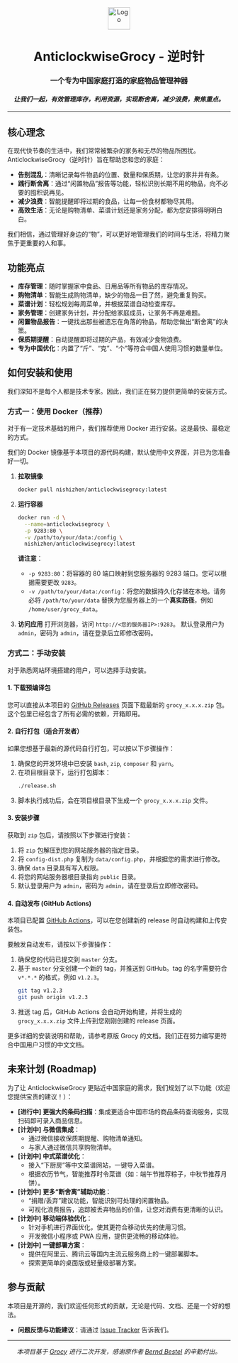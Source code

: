 <div align="center">
<img alt="Logo" height="50" src="https://raw.githubusercontent.com/grocy/grocy/master/public/img/logo.svg?sanitize=true" />
<h1>AnticlockwiseGrocy - 逆时针</h1>
<h3>一个专为中国家庭打造的家庭物品管理神器</h3>
<em><h4>让我们一起，有效管理库存，利用资源，实现断舍离，减少浪费，聚焦重点。</h4></em>
</div>

---

## 核心理念

在现代快节奏的生活中，我们常常被繁杂的家务和无尽的物品所困扰。AnticlockwiseGrocy（逆时针）旨在帮助您和您的家庭：

*   **告别混乱**：清晰记录每件物品的位置、数量和保质期，让您的家井井有条。
*   **践行断舍离**：通过“闲置物品”报告等功能，轻松识别长期不用的物品，向不必要的囤积说再见。
*   **减少浪费**：智能提醒即将过期的食品，让每一份食材都物尽其用。
*   **高效生活**：无论是购物清单、菜谱计划还是家务分配，都为您安排得明明白白。

我们相信，通过管理好身边的“物”，可以更好地管理我们的时间与生活，将精力聚焦于更重要的人和事。

## 功能亮点

*   **库存管理**：随时掌握家中食品、日用品等所有物品的库存情况。
*   **购物清单**：智能生成购物清单，缺少的物品一目了然，避免重复购买。
*   **菜谱计划**：轻松规划每周菜单，并根据菜谱自动检查库存。
*   **家务管理**：创建家务计划，并分配给家庭成员，让家务不再是难题。
*   **闲置物品报告**：一键找出那些被遗忘在角落的物品，帮助您做出“断舍离”的决策。
*   **保质期提醒**：自动提醒即将过期的产品，有效减少食物浪费。
*   **专为中国优化**：内置了“斤”、“克”、“个”等符合中国人使用习惯的数量单位。

## 如何安装和使用

我们深知不是每个人都是技术专家。因此，我们正在努力提供更简单的安装方式。

### 方式一：使用 Docker（推荐）

对于有一定技术基础的用户，我们推荐使用 Docker 进行安装。这是最快、最稳定的方式。

我们的 Docker 镜像基于本项目的源代码构建，默认使用中文界面，并已为您准备好一切。

1.  **拉取镜像**
    ```bash
    docker pull nishizhen/anticlockwisegrocy:latest
    ```

2.  **运行容器**
    ```bash
    docker run -d \
      --name=anticlockwisegrocy \
      -p 9283:80 \
      -v /path/to/your/data:/config \
      nishizhen/anticlockwisegrocy:latest
    ```
    **请注意**：
    *   `-p 9283:80`：将容器的 80 端口映射到您服务器的 9283 端口。您可以根据需要更改 `9283`。
    *   `-v /path/to/your/data:/config`：将您的数据持久化存储在本地。请务必将 `/path/to/your/data` 替换为您服务器上的一个**真实路径**，例如 `/home/user/grocy_data`。

3.  **访问应用**
    打开浏览器，访问 `http://<您的服务器IP>:9283`。
    默认登录用户为 `admin`，密码为 `admin`，请在登录后立即修改密码。

### 方式二：手动安装

对于熟悉网站环境搭建的用户，可以选择手动安装。

#### 1. 下载预编译包

您可以直接从本项目的 [GitHub Releases](https://github.com/nishizhen/AnticlockwiseGrocy/releases) 页面下载最新的 `grocy_x.x.x.zip` 包。这个包里已经包含了所有必需的依赖，开箱即用。

#### 2. 自行打包（适合开发者）

如果您想基于最新的源代码自行打包，可以按以下步骤操作：

1.  确保您的开发环境中已安装 `bash`, `zip`, `composer` 和 `yarn`。
2.  在项目根目录下，运行打包脚本：
    ```bash
    ./release.sh
    ```
3.  脚本执行成功后，会在项目根目录下生成一个 `grocy_x.x.x.zip` 文件。

#### 3. 安装步骤

获取到 `zip` 包后，请按照以下步骤进行安装：
1.  将 `zip` 包解压到您的网站服务器的指定目录。
2.  将 `config-dist.php` 复制为 `data/config.php`，并根据您的需求进行修改。
3.  确保 `data` 目录具有写入权限。
4.  将您的网站服务器根目录指向 `public` 目录。
5.  默认登录用户为 `admin`，密码为 `admin`，请在登录后立即修改密码。

#### 4. 自动发布 (GitHub Actions)

本项目已配置 [GitHub Actions](https://github.com/features/actions)，可以在您创建新的 release 时自动构建和上传安装包。

要触发自动发布，请按以下步骤操作：
1.  确保您的代码已提交到 `master` 分支。
2.  基于 `master` 分支创建一个新的 tag，并推送到 GitHub。tag 的名字需要符合 `v*.*.*` 的格式，例如 `v1.2.3`。
    ```bash
    git tag v1.2.3
    git push origin v1.2.3
    ```
3.  推送 tag 后，GitHub Actions 会自动开始构建，并将生成的 `grocy_x.x.x.zip` 文件上传到您刚刚创建的 release 页面。

更多详细的安装说明和帮助，请参考原版 Grocy 的文档。我们正在努力编写更符合中国用户习惯的中文文档。

## 未来计划 (Roadmap)

为了让 AnticlockwiseGrocy 更贴近中国家庭的需求，我们规划了以下功能（欢迎您提供宝贵的建议！）：

*   **[进行中] 更强大的条码扫描**：集成更适合中国市场的商品条码查询服务，实现扫码即可录入商品信息。
*   **[计划中] 与微信集成**：
    *   通过微信接收保质期提醒、购物清单通知。
    *   与家人通过微信共享购物清单。
*   **[计划中] 中式菜谱优化**：
    *   接入“下厨房”等中文菜谱网站，一键导入菜谱。
    *   根据农历节气，智能推荐时令菜谱（如：端午节推荐粽子，中秋节推荐月饼）。
*   **[计划中] 更多“断舍离”辅助功能**：
    *   “捐赠/丢弃”建议功能，智能识别可处理的闲置物品。
    *   可视化浪费报告，追踪被丢弃物品的价值，让您对消费有更清晰的认识。
*   **[计划中] 移动端体验优化**：
    *   针对手机进行界面优化，使其更符合移动优先的使用习惯。
    *   开发微信小程序或 PWA 应用，提供更流畅的移动体验。
*   **[计划中] 一键部署方案**：
    *   提供在阿里云、腾讯云等国内主流云服务商上的一键部署脚本。
    *   探索更简单的桌面版或轻量级部署方案。

## 参与贡献

本项目是开源的，我们欢迎任何形式的贡献，无论是代码、文档、还是一个好的想法。

*   **问题反馈与功能建议**：请通过 [Issue Tracker](https://github.com/nishizhen/AnticlockwiseGrocy/issues/new/choose) 告诉我们。

---

<div align="center">
<em>本项目基于 <a href="https://github.com/grocy/grocy">Grocy</a> 进行二次开发，感谢原作者 <a href="https://berrnd.de">Bernd Bestel</a> 的辛勤付出。</em>
</div>
